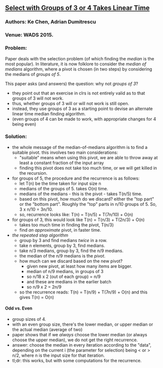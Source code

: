 ## [Select with Groups of 3 or 4 Takes Linear Time](https://arxiv.org/abs/1409.3600)
### Authors: Ke Chen, Adrian Dumitrescu
### Venue: WADS 2015.

### Problem:

Paper deals with the selection problem (of which finding the _median_ is the
most popular). In literature, it is now folklore to consider the _median of
medians_ algorithm, where a pivot is chosen (in two steps) by considering 
the medians of _groups of 5_. 

This paper asks (and answers) the question: why not _groups of 3_?

- they point out that an exercise in clrs is not entirely valid as to 
that groups of 3 will not work.
- thus, whether groups of 3 will or will not work is still open. 
- instead, they use groups of 3 as a starting point to devise an alternate
linear time median finding algorithm.
- (even groups of 4 can be made to work, with appropriate changes for 4
being even)

### Solution:
- the whole message of the median-of-medians algorithm is to find a 
suitable pivot. this involves two main considerations:
    - "suitable" means when using this pivot, we are able to throw away 
    at least a constant fraction of the input array
    - finding this pivot does not take too much time, or we will get killed
    in the recursion.
- for groups of 5, the procedure and the recurrence is as follows:
    - let T(n) be the time taken for input size n
    - medians of the groups of 5. takes O(n) time. 
    - medians of the medians - this is the pivot - takes T(n/5) time.
    - based on this pivot, how much do we discard? either the "top part"
    or the "bottom part". Roughly the "top" parts in n/10 groups of 5. So, 3 x n/10 = 3n/10. 
    - so, recurrence looks like: T(n) = T(n/5) + T(7n/10) + O(n)
- for groups of 3, this would look like T(n) = T(n/3) + T(2n/3) + O(n)
    - takes too much time in finding the pivot, T(n/3)
    - find _an approximate_ pivot, in faster time.
- _the repeated step algorithm_
    - group by 3 and find medians _twice_ in a row.
    - take n elements, group by 3, find medians. 
    - take n/3 medians, group by 3, find the n/9 medians.
    - the median of the n/9 medians is the *pivot*.
    - how much can we discard based on the new pivot?
        - given new pivot, at least how many items are bigger.
        - median of n/9 medians, in groups of 3
        - so n/18 x 2 (out of each group) = n/9
        - and these are medians in the earlier batch
        - so n/9 x 2 = 2n/9 
    - so the recurrence reads: T(n) = T(n/9) + T(7n/9) + O(n) and this
    gives T(n) = O(n)
    
#### Odd vs. Even
- group sizes of 4.
- with an even group size, there's the lower median, or upper median 
or the actual median (average of two)
- paper shows that if we _always_ choose the lower median (or always 
choose the upper median), we do not get the right recurrence. 
- answer: choose the median in every iteration according to the "data", depending on the 
current i (the parameter for selection) being < or > n/2, where n is the 
input size for that iteration.
- tl;dr: this works, but with some computations for the recurrence.